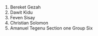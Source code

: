 1. Bereket Gezah
2. Dawit Kidu
3. Feven Sisay
4. Christian Solomon
5. Amanuel Tegenu
Section one
Group Six
